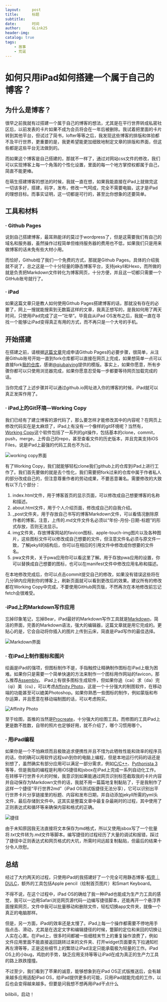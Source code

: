 ```yaml
---
layout:     post
title:      标题
subtitle:   
date:       时间
author:     GLink25
header-img: 
catalog: true
tags:
    - 故事
    - 荒诞
---
```


# 如何只用iPad如何搭建一个属于自己的博客？
## 为什么是博客？
很早之前我就有过搭建一个属于自己的博客的想法，尤其是在平行世界转成私密社区后，以前发表的卡片如果不成为会员将会在一年后被删除。我试着把里面的卡片转到其他平台，但试过了简书，lofter等等之后，我发现这些博客的排版和体验都不及平行世界，更重要的是，我更希望能更加细致地制定文章的排版和界面，但这些都是这些平台无法做到的。

而如果这个博客是自己搭建的，那就不一样了，通过对网站css文件的修改，我们可以实现博客上每一个角落的个性化设置，里面的每一个地方掌控权都属于自己，简直不能更棒。

在萌生搭建博客的想法的时候，我就一直在想，如果我能直接在iPad上就做完这一切该多好，搭建，码字，发布，修改一气呵成，完全不需要电脑，这才是iPad的理想目标。而事实证明，这一切都是可行的，甚至比你想象的还要简单。

## 工具和材料
### · Github Pages
说到自己搭建博客，最耳熟能详的莫过于wordpress了，但是这需要我们有自己的域名和服务器，虽然操作过程简单但维持服务器的费用也不低，如果我们只是用来做博客的话未免有些大材小用。

而恰好，Github给了我们一个免费的方式，那就是Github Pages。具体的介绍我就不说了，总之这是一个十分轻量的静态博客平台，支持jekyll和Hexo，而所做的就是负责把Markdown文件转化为博客网页，十分方便，并且这一切都只需要一个GitHub账号就行了。
### · iPad
如果这篇文章只是教人如何使用Github Pages搭建博客的话，那就没有存在的必要了，网上一搜就能搜索到无数篇这样的文章，我真正想写的，是我如何用了两天时间，只使用iPad完成了这一“壮举”。毕竟自从iPad OS发布之后，我就一直在寻找一个能够让iPad变得真正有用的方式，而不再只是一个大号的手机。
## 开始搭建
在搭建之前，请根据[这篇文章](https://www.jianshu.com/p/e68fba58f75c)完成申请Github Pages的必要步骤，很简单，从注册Github账号开始一直到fork仓库都可以直接在网页上完成，如果想简单一点可以直接fork[我的仓库](https://github.com/glink25/glink25.github.io)，感谢[@qiubaiying](https://github.com/qiubaiying)提供的模版。事实上，如果你愿意，所有步骤你都可以只使用浏览器完成，如果你愿意忍受每一步都要等待网页加载完成的话。

当你完成了上述步骤并可以通过github.io网址进入你的博客的时候，iPad就可以真正发挥作用了。
###  · iPad上的Git环境—Working Copy
我们已经有了建立博客的源代码了，那么要怎样才能修改其中的内容呢？在网页上修改代码实在是太麻烦了，iPad上有没有一个像样的git环境呢？当然有，[Working Copy](https://apps.apple.com/cn/app/working-copy/id896694807)这个软件包括了一系列的git操作，包括基本的clone，commit，push，merge，上传自己的repo，甚至查看文件的历史版本，并且完美支持iOS Files，说是iPad上最强的代码工具也不为过。

![working copy界面](https://i.loli.net/2019/08/25/pQqOGyAUiFvmtbM.jpg)

有了Working Copy，我们就能够轻松clone我们github上的仓库到iPad上进行工作了。我们首先要做的就是去个性化，我们需要把fork过来的仓库中属于作者私人的部分改成自己的，但注意尊重作者的劳动成果，不要恶意署名。需要修改的大致有以下几个部分：

1. index.html文件，用于博客首页的显示页面，可以修改成自己想要博客的名称和描述。
2. about.html文件，用于个人介绍页面，修改成自己的自我介绍。
3. _post文件夹，用于存放自己书写的博客Markdown文件，可以看情况删除原作者的博客。注意，上传的.md文件文件名必须以“年份-月份-日期-标题”的形式存放，否则无法显示。
4. img文件夹，存放博客网站的favicon图标、apple-touch-img图片以及各种图片，这些图标文件可以修改成自己想要的文件，但注意文件名必须与原文件一致，了解jekyll的结构后，你可以在相应的引用文件中修改成你想要的文件名。
5. pwa文件夹，关于pwa应用你可以看这里了解。用于存放pwa应用的设置，你可以替换成自己想要的图标，也可以在manifest文件中修改应用名称和描述。

在本地修改完成后，你可以点击commit提交自己的修改，如果没有错误这些将在几分钟内应用到你的博客上，刷新页面就可以看到更改后的效果。建议所有的修改都在Working Copy中完成，不要使用GitHub网页版，不然再次在本地修改前忘记fetch会很难受。
### ·iPad上的Markdown写作应用
忘掉印象笔记，忘掉Bear，iPad最好的Markdown写作工具就是[Markdown](https://apps.apple.com/cn/app/markdown/id1472328263)，简洁的界面，完善的Markdown语法，强大的编辑器，这篇文章就是用它完成的。更贴心的是，它会自动将你插入的图片上传到云床，简直是iPad写作的最佳选择。

![Markdown界面](https://i.loli.net/2019/08/25/GTnVrRMj6DH8ZYg.jpg)

### · 在iPad上制作图标和图片
绘画是iPad的强项，但图标制作不是，手指触控让精确制作图标在iPad上极为困难。如果你只是需要一个简单快速的方法来制作一个图标用作网站的favicon，那么推荐[Assembly](https://apps.apple.com/cn/app/assembly-art-and-design/id1024210402)。
iPad上有很多图标生成软件，但如果你追（cai）求（da）完（qi）美（cu），可以考虑[Affinity Photo](https://apps.apple.com/cn/app/affinity-photo/id1117941080)，这是一个十分强大的制图软件，在移动端的功能甚至可以媲美Photoshop。如果你熟悉一些图标的制作，例如蒙版和布尔运算，并且愿意在移动端制图的话，可以考虑购买。

![Affinity Photo](https://i.loli.net/2019/08/25/p5lNTQZ4yMwxGm3.jpg)

至于绘图，首推的当然是[Procreate](https://apps.apple.com/cn/app/procreate/id425073498)，十分强大的绘图工具。而修图的工具iPad上更是数不胜数，自带的照片也足够好用，就不介绍了，哪个习惯用哪个。
### · 用iPad编程
如果你是一个不怕麻烦而且极致追求便携性并且不惜为此牺牲性能和效率的程序员的话，你的确可以用软件远程ssh到你的电脑上编程，但是本地运行代码的话还是别想了，虽然确实有部分应用可以满足一部分需求，例如[C/C++](https://apps.apple.com/cn/app/c-c-%24/id1003101482)、[Pythonista 3](https://apps.apple.com/cn/app/pythonista-3/id1085978097)等等，但是我指的编程是利用iOS捷径和jsbox在iPad上完成一系列自动化工作。
在转移平行世界卡片的时候，我意识到如果能通过网页识别标签截取我的卡片内容并自动保存为Markdown文件的话，我就不用一篇篇地复制黏贴了，于是我制作了这样一个捷径“平行世界2md”（iPad OS测试版捷径无法分享），它可以识别出平行世界卡片分享链接里的标题、内容和发布日期，并自动添加jekyll所需的yml头文件，最后存储到文件中。这其实是整篇文章中最复杂最耗时的过程，其中使用了正则表达式和循环等来确保内容和格式的正确。

![捷径](https://i.loli.net/2019/08/25/CXUgY7zw5keLQA9.jpg)

由于未知原因我无法直接将文本保存为md格式，所以又使用jsbox写了一个批量将.txt文件转为.md文件等脚本。编写捷径的过程经历了大量的调试和报错，踩过了捷径中正则表达式和网页格式的大坑，所需时间远超复制黏贴，但最后的结果十分令人欣慰。
## 总结
经过了大约两天的过程，只使用iPad的我搭建好了一个完全可用静态博客-[稻壳｜DULC](https://glink25.github.io/)，额外的工具包括Apple pencil（绘制首页图片）和Smart Keyboard。

不得不说，在这个过程中，iPad OS的确给了我一种iPad也能成为生产力工具的感觉，我可以一边用Safari浏览网页源代码一边编写捷径脚本，还能再开一个悬浮界面搜索网页，文件中我可以批量移动和删除文件，轻松切换app文件夹，就像一个真正的电脑那样。

但是，另一方面，iPad的效率还是太慢了。iPad上每一个操作都需要不停地用手指点击、滑动，尤其是在选定文字和编辑捷径的时候，蹩脚的定位和来回的切换让人实在心累。在iPad上，很多时间都被一些细枝末节上的重复操作浪费了，例如文件应用里面不能直接返回跳转过来的文件夹、打开widget页面要先下拉通知栏再左滑等等，正是这些细节上的繁琐让iPad注定只能承载极为轻量的工作。iPad OS上的小bug，鸡肋的手势，缺乏应用支持等等让iPad在成为真正的生产力工具的路上跌跌撞撞。

不过至少，我们看到了苹果的诚意，能够想象到在iPad OS正式版推送后，会有越来越多应用适配iPad OS，给iPad提供更多的可能，只用iPad就能完成的工作，以后也会变得越来越多。但要是问我想不想再用iPad干点什么

bilibili，启动！